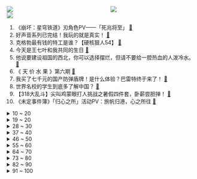 <div >
	<a style="float:left;width:55%;" href = "https://github.com/anuraghazra/github-readme-stats">
	 <img src = "https://github-readme-stats.vercel.app/api?username=iuuuuuaena&theme=buefy&show_icons=true"/>
	</a>
	<a  style="float:right;width:45%" href = "https://github.com/anuraghazra/github-readme-stats">
	 <img  src="https://github-readme-stats.vercel.app/api/top-langs/?username=anuraghazra&layout=compact"/>
	</a>
	</div>

[![](https://img.shields.io/badge/jxd-@jxdgogogo.xyz-yellowgreen.svg)](https://www.jxdgogogo.xyz)<br>
1. 《崩坏：星穹铁道》刃角色PV——「死兆将至」 [:link:](//www.bilibili.com/video/BV12h4y1j7Pw) <br>
2. 好声音系列已完结！我玩的就是真实！ [:link:](//www.bilibili.com/video/BV1xz4y1J7ZN) <br>
3. 克格勃最有钱的特工是谁？【硬核狠人54】 [:link:](//www.bilibili.com/video/BV1jF411Q7ke) <br>
4. 今天是王七叶和我共同的生日 [:link:](//www.bilibili.com/video/BV1114y1R7JK) <br>
5. 他说要建设祖国的西北，你可以选择摆烂，但请不要给一腔热血的人泼冷水。 [:link:](//www.bilibili.com/video/BV1iW4y1o73v) <br>
6. 《 天 价 水 果 》第六期 [:link:](//www.bilibili.com/video/BV1Yj411Z78w) <br>
7. 我买了七千元的国产防弹盾牌！是什么体验？巴雷特终于来了！ [:link:](//www.bilibili.com/video/BV1Yk4y1P7HR) <br>
8. 世界名校的学生到底多了解中国？ [:link:](//www.bilibili.com/video/BV1qu411j7r6) <br>
9. 【318大乱斗】尖叫鸡蒙眼打人挑战之暑假四件套，卧薪尝胆掸！ [:link:](//www.bilibili.com/video/BV1LF411979x) <br>
10. 《未定事件簿》「归心之所」活动PV：旅帆归港，心之所往 [:link:](//www.bilibili.com/video/BV1VN411279K) <br>
<details>
<summary>10 ~ 20</summary>

11. 我宁愿痛苦，也不要麻木！ [:link:](//www.bilibili.com/video/BV1bj411Z7b1) <br>
12. 在冰冷的家里，只有游戏能温暖孩子。 [:link:](//www.bilibili.com/video/BV1XM4y1j75P) <br>
13. 你把屈原包里面了？ [:link:](//www.bilibili.com/video/BV1s94y1B76e) <br>
14. 我推的牢子 [:link:](//www.bilibili.com/video/BV1k94y1q7Ak) <br>
15. 我把海绵宝宝家洗了个底朝天，太舒爽了！ [:link:](//www.bilibili.com/video/BV1FX4y1v77p) <br>
16. 随 机 鬼 畜（五） [:link:](//www.bilibili.com/video/BV1xh4y1Z7R8) <br>
17. 【硬核】中学生自制液体火箭发动机热试车成功！ [:link:](//www.bilibili.com/video/BV1NX4y1v7Q5) <br>
18. 忙里忙外多辛苦，喝杯奶茶算什么！ [:link:](//www.bilibili.com/video/BV1kh4y1Z7V3) <br>
19. 《B 界 西 游 各 等 级 对 应 神 职 和 特 权》 [:link:](//www.bilibili.com/video/BV11h4y1j7Z3) <br>
</details>
<details>
<summary>19 ~ 20</summary>

20. ⚡鬼畜能不能回到十年前，我在佛前苦苦求了几千年⚡ [:link:](//www.bilibili.com/video/BV1gz4y177YD) <br>
21. 为什么全世界电力系统都说中文？ [:link:](//www.bilibili.com/video/BV16g4y1w74i) <br>
22. 【EXO】EXO《Cream Soda》Dance Practice [:link:](//www.bilibili.com/video/BV11h4y1Z7GK) <br>
23. 被迫躺平，曹操也想努力呀，可是环境不允许 [:link:](//www.bilibili.com/video/BV1YW4y1o7Mn) <br>
24. “ 我 只 要 我 的 蝴 蝶 ” [:link:](//www.bilibili.com/video/BV1JF41197a5) <br>
25. 花3个月工资吃一顿饭，是什么水平？《编辑部的故事》P8 [:link:](//www.bilibili.com/video/BV1MP411y7gs) <br>
26. 【真 我的世界】桃花源记但故事真相鬼畜级 [:link:](//www.bilibili.com/video/BV1iP411y7ao) <br>
27. 【拿瓦吐槽】铠甲衰于拿瓦？不可能！这才是国产特摄最香的作品！！！ [:link:](//www.bilibili.com/video/BV1wX4y1v7nL) <br>
28. 终於等到他们了!!!EXO 回归 14首热曲串烧 Killing Voice!! [:link:](//www.bilibili.com/video/BV1Uk4y1P7p5) <br>
</details>
<details>
<summary>28 ~ 30</summary>

29. 小球逆袭称王之路 [:link:](//www.bilibili.com/video/BV1Tx4y1o7y8) <br>
30. 真的有那么好笑吗？ [:link:](//www.bilibili.com/video/BV1wh4y1f7GJ) <br>
31. 9万人打出8.2分，暑期档最高分竟是它？！ [:link:](//www.bilibili.com/video/BV1Xx4y1d7CC) <br>
32. 希望别人给你带来的伤害，不会成为你一生的阴霾，你的身边总会有光明将其驱赶，因为爱永远都在。 [:link:](//www.bilibili.com/video/BV1Xu411j7Yp) <br>
33. “没有点艺术细胞很难刷到～” [:link:](//www.bilibili.com/video/BV1uV4y1h7wr) <br>
34. 超级大的大王具足虫来了，用秘制蒜蓉烤它，会翻车吗？ [:link:](//www.bilibili.com/video/BV1gm4y1E78g) <br>
35. 我打一盘王者花了2万块是什么体验！6国标2金标混战，公孙离是导演！请了10个职业选手当演员！！ [:link:](//www.bilibili.com/video/BV16V411T7T3) <br>
36. 你币没了！世界冠军魔术师vs高速摄影机，竟然打平了？ [:link:](//www.bilibili.com/video/BV1BV411T7De) <br>
37. 专业主持！无论多好笑都不会笑【阅片无数3rd 02】 [:link:](//www.bilibili.com/video/BV1zh4y1Z7zi) <br>
</details>
<details>
<summary>37 ~ 40</summary>

38. 店家：6，你猜我为什么不笑 [:link:](//www.bilibili.com/video/BV19M4y1x7cm) <br>
39. “溥仪の小曲，但是...” [:link:](//www.bilibili.com/video/BV1E8411D75k) <br>
40. 【Uzi】那就继续努力吧！ [:link:](//www.bilibili.com/video/BV1PP411y7Qh) <br>
41. 高德地图每年支出数十亿，它靠什么赚钱？ [:link:](//www.bilibili.com/video/BV11j411Z7Wj) <br>
42. MC当生物射出10万支箭，万箭齐发生存？ [:link:](//www.bilibili.com/video/BV1ig4y1w73d) <br>
43. 远看是鸡脖，近看是大蛇 [:link:](//www.bilibili.com/video/BV1WV4y1b7oa) <br>
44. 做了多年甲方，我第一次想退钱，素材库限时免费？ [:link:](//www.bilibili.com/video/BV1QN411m7T1) <br>
45. 这个存档我要玩一辈子！！八年女玩家的第一支视频！我的世界1.19原版美化生存#1 [:link:](//www.bilibili.com/video/BV1ij411Z7cE) <br>
46. 看似离谱实际很好用的p图小技巧！艾特闺蜜来看！ [:link:](//www.bilibili.com/video/BV1kh4y1Z71j) <br>
</details>
<details>
<summary>46 ~ 50</summary>

47. 和它玩牌根本不会赢啊 [:link:](//www.bilibili.com/video/BV1rF41197gg) <br>
48. 《柯南》可恨！男人用计，隔空将妻子困在深海！ [:link:](//www.bilibili.com/video/BV1Tg4y1A7ZQ) <br>
49. 【洛天依原创曲】月华舞【2023官方生贺曲】 [:link:](//www.bilibili.com/video/BV19W4y1f7hz) <br>
50. 寒冰：忘关了也算开吗？ [:link:](//www.bilibili.com/video/BV1dg4y1w7fp) <br>
51. 田柾国Solo新曲Seven (feat. Latto)MV公开 [:link:](//www.bilibili.com/video/BV1ZN41117Ji) <br>
52. 魏大勋早几年干嘛去了？玩说唱去了 [:link:](//www.bilibili.com/video/BV1uz4y1771o) <br>
53. 不努力就只能继承家产万亿，顶豪的儿子，比小说还离谱！ [:link:](//www.bilibili.com/video/BV1Qu411j71M) <br>
54. 我的世界 但是所有矿物量增加1000倍!!!矿物比石头多？环行旅舍 [:link:](//www.bilibili.com/video/BV1kj411Z7Ss) <br>
55. 这才是中国最没存在感的省： [:link:](//www.bilibili.com/video/BV1jX4y1Y73Z) <br>
</details>
<details>
<summary>55 ~ 60</summary>

56. 【中年爱情图鉴】中年人的爱情：无糖，但降火 [:link:](//www.bilibili.com/video/BV1Q8411D7zX) <br>
57. 关于我喜欢的男生喜欢我弟这件事 [:link:](//www.bilibili.com/video/BV1Hk4y1N7D6) <br>
58. 肥牛抱蛋放这么多肉，你人还怪好的咧。 [:link:](//www.bilibili.com/video/BV1Km4y1E75e) <br>
59. 拒绝加入结束乐队的下场... [:link:](//www.bilibili.com/video/BV16V411N7KA) <br>
60. 第一次在河南看到流星，真的很激动！ [:link:](//www.bilibili.com/video/BV1aX4y1a73w) <br>
61. 超燃国产突袭 [:link:](//www.bilibili.com/video/BV1ej411d7Jf) <br>
62. 犬来八荒  | 只有出门才知道有多少搞不定的事在等着你去搞定 [:link:](//www.bilibili.com/video/BV1XM4y1j7hE) <br>
63. 【CS沙雕动画10】荒漠迷城残局仙人与最速拆包传说 [:link:](//www.bilibili.com/video/BV1Fz4y177S9) <br>
64. 部队里不同人面对叠被子！ [:link:](//www.bilibili.com/video/BV1YV411T77F) <br>
</details>
<details>
<summary>64 ~ 70</summary>

65. 想看原皮么 [:link:](//www.bilibili.com/video/BV18M4y1x7mm) <br>
66. 《巴巴拉老魔仙》 豆瓣拒绝评分！ [:link:](//www.bilibili.com/video/BV1cm4y1J7wc) <br>
67. 本来想记录一下吃梦中情瓜的过程 没想到记录到了手残瞬间 哭死 [:link:](//www.bilibili.com/video/BV1dX4y1H7Kn) <br>
68. 笑不活了，真让孟宴臣当上消防员了哈哈哈！！ [:link:](//www.bilibili.com/video/BV1L8411D76Z) <br>
69. 【明日方舟】剿灭“灰暗泥沼”低配平民攻略！操作轻松+语音详解的愉悦攻略！《明日方舟》|魔法Zc目录 [:link:](//www.bilibili.com/video/BV1E94y1B77C) <br>
70. 29.9的网红千层蛋糕，真的值得吗？帅小伙试一下！ [:link:](//www.bilibili.com/video/BV1Qu41157n6) <br>
71. 一月没回村，产能过剩、食物泛滥，漠叔心急如焚 [:link:](//www.bilibili.com/video/BV1tu41157zS) <br>
72. 哼 你可瞧好了！ [:link:](//www.bilibili.com/video/BV1hP411y7bR) <br>
73. （西格玛·狮兄 差 点 中 了 女 人 的 陷 阱） [:link:](//www.bilibili.com/video/BV1vM4y1x79Z) <br>
</details>
<details>
<summary>73 ~ 80</summary>

74. 这是一场属于鬼畜的狂欢！ [:link:](//www.bilibili.com/video/BV1eW4y1f7yC) <br>
75. 撒库拉酱的罪行 [:link:](//www.bilibili.com/video/BV16k4y1P7ud) <br>
76. 看热闹，更适合中国宝宝的吃瓜方式。 [:link:](//www.bilibili.com/video/BV1EM4y1x7Ab) <br>
77. 丰盛，太丰盛了 [:link:](//www.bilibili.com/video/BV1nN411U7tp) <br>
78. 欧洲小孩真的喜欢过暑假吗？ [:link:](//www.bilibili.com/video/BV1iF41197Fj) <br>
79. 你敢想吗？我只开了一档的风扇就能打出这样的操作 [:link:](//www.bilibili.com/video/BV1vh4y1E7JL) <br>
80. Beat it ！杰克逊做梦也没想到的结局 [:link:](//www.bilibili.com/video/BV1vW4y1o73A) <br>
81. 【时代少年团】「叁重楼」人物先导片-「先遣」 [:link:](//www.bilibili.com/video/BV1Ax4y1o7Yv) <br>
82. 坑爹的特效化妆！医生看着受伤的丧尸群演都懵了，这可咋评估伤情啊？【好莱坞整活大师15】 [:link:](//www.bilibili.com/video/BV13M4y1x7Fi) <br>
</details>
<details>
<summary>82 ~ 90</summary>

83. 夏天有个泳池真是太快乐了！ [:link:](//www.bilibili.com/video/BV16V411T7Eq) <br>
84. “她推荐的衣服上班根本穿不了”但这次真的可以！！163cm53kg 超实用通勤穿搭推荐 [:link:](//www.bilibili.com/video/BV1AF411977K) <br>
85. 对话陶喆!!新专辑幕后首度揭晓!丨陶喆专访上集【HOPICO x 声音速写ep27】 [:link:](//www.bilibili.com/video/BV1ek4y1V7ng) <br>
86. 仨战士冲到北京又吃了唐老师23道菜 [:link:](//www.bilibili.com/video/BV1b14y1d7iH) <br>
87. 下次我不穿拖鞋来了，看她怎么办 [:link:](//www.bilibili.com/video/BV1uk4y1N7xX) <br>
88. 没想到第一次看大海是在流麻上 [:link:](//www.bilibili.com/video/BV1kP411y7LB) <br>
89. 解决问题的方式绝不止一种！ [:link:](//www.bilibili.com/video/BV1jP411k7um) <br>
90. 【Ado】请神上身 [:link:](//www.bilibili.com/video/BV1cX4y1e7Kn) <br>
91. 一个暴击给对面打醒了 [:link:](//www.bilibili.com/video/BV1J94y1B7Ct) <br>
</details>
<details>
<summary>91 ~ 100</summary>

92. 让老板下个早班 [:link:](//www.bilibili.com/video/BV14u41157oJ) <br>
93. (G)I-DLE - I DO (官方MV) [:link:](//www.bilibili.com/video/BV1ax4y1o7nS) <br>
94. 贫穷最可怕的是，让你自己认为贫穷无法改变。 [:link:](//www.bilibili.com/video/BV1Bu411579D) <br>
95. 当情侣两人学会胡说八道文学有多欢乐 [:link:](//www.bilibili.com/video/BV1XV411T73d) <br>
96. 寸劲入毫针 [:link:](//www.bilibili.com/video/BV15V411T7ZN) <br>
97. 【布莱泽奥特曼开播吐槽】宇宙野人╳宇宙灵长类√ [:link:](//www.bilibili.com/video/BV1494y1B79q) <br>
98. 为何说肉身成佛惨无人道？后续的也来了 [:link:](//www.bilibili.com/video/BV1vh4y1E7AK) <br>
99. 网红“报恩彩虹西瓜”，究竟是来报恩的还是报仇？？ [:link:](//www.bilibili.com/video/BV1g8411D78t) <br>
100. 你好，可以去你家给你做饭吗？ [:link:](//www.bilibili.com/video/BV1rX4y1e781) <br>
</details>
